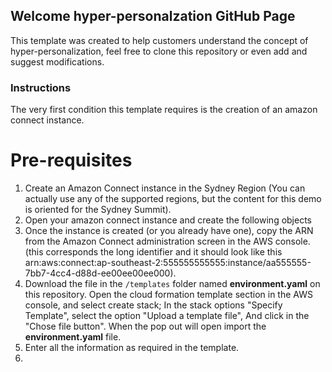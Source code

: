 ## Welcome hyper-personalzation GitHub Page

This template was created to help customers understand the concept of hyper-personalization, feel free to clone this repository or even add and suggest modifications.

### Instructions

The very first condition this template requires is the creation of an amazon connect instance.


# Pre-requisites

1. Create an Amazon Connect instance in the Sydney Region (You can actually use any of the supported regions, but the content for this demo is oriented for the Sydney Summit).
2. Open your amazon connect instance and create the following objects
2. Once the instance is created (or you already have one), copy the ARN from the Amazon Connect administration screen in the AWS console. (this corresponds the long identifier and it should look like this arn:aws:connect:ap-southeast-2:555555555555:instance/aa555555-7bb7-4cc4-d88d-ee00ee00ee000).
3. Download the file in the `/templates` folder named **environment.yaml** on this repository. Open the cloud formation template section in the AWS console, and select create stack; In the stack options "Specify Template", select the option "Upload a template file", And click in the "Chose file button". When the pop out will open import the **environment.yaml** file.
4. Enter all the information as required in the template.
5.
